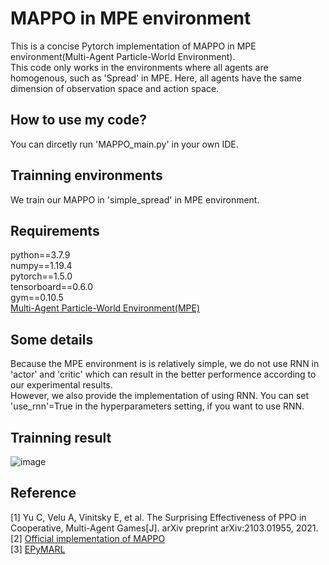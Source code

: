 # MAPPO in MPE environment
This is a concise Pytorch implementation of MAPPO in MPE environment(Multi-Agent Particle-World Environment).<br />
This code only works in the environments where all agents are homogenous, such as 'Spread' in MPE. Here, all agents have the same dimension of observation space and action space.<br />

## How to use my code?
You can dircetly run 'MAPPO_main.py' in your own IDE.<br />

## Trainning environments
We train our MAPPO in 'simple_spread' in MPE environment.<br />

## Requirements
python==3.7.9<br />
numpy==1.19.4<br />
pytorch==1.5.0<br />
tensorboard==0.6.0<br />
gym==0.10.5<br />
[Multi-Agent Particle-World Environment(MPE)](https://github.com/openai/multiagent-particle-envs)

## Some details
Because the MPE environment is is relatively simple, we do not use RNN in 'actor' and 'critic' which can result in the better performence according to our experimental results.<br />
However, we also provide the implementation of using RNN. You can set 'use_rnn'=True in the hyperparameters setting, if you want to use RNN.<br />

## Trainning result
![image](https://github.com/Lizhi-sjtu/MARL-code-pytorch/blob/main/1.MAPPO/training%20result.png)

## Reference
[1] Yu C, Velu A, Vinitsky E, et al. The Surprising Effectiveness of PPO in Cooperative, Multi-Agent Games[J]. arXiv preprint arXiv:2103.01955, 2021.<br />
[2] [Official implementation of MAPPO](https://github.com/marlbenchmark/on-policy)<br />
[3] [EPyMARL](https://github.com/uoe-agents/epymarl)
